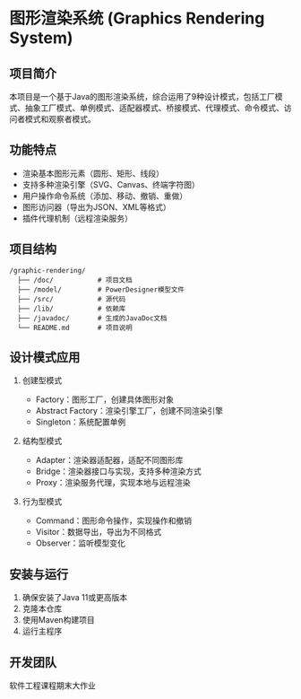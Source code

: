 # 图形渲染系统 (Graphics Rendering System)

## 项目简介
本项目是一个基于Java的图形渲染系统，综合运用了9种设计模式，包括工厂模式、抽象工厂模式、单例模式、适配器模式、桥接模式、代理模式、命令模式、访问者模式和观察者模式。

## 功能特点
- 渲染基本图形元素（圆形、矩形、线段）
- 支持多种渲染引擎（SVG、Canvas、终端字符图）
- 用户操作命令系统（添加、移动、撤销、重做）
- 图形访问器（导出为JSON、XML等格式）
- 插件代理机制（远程渲染服务）

## 项目结构
```
/graphic-rendering/
  ├── /doc/           # 项目文档
  ├── /model/         # PowerDesigner模型文件
  ├── /src/           # 源代码
  ├── /lib/           # 依赖库
  ├── /javadoc/       # 生成的JavaDoc文档
  └── README.md       # 项目说明
```

## 设计模式应用
1. 创建型模式
   - Factory：图形工厂，创建具体图形对象
   - Abstract Factory：渲染引擎工厂，创建不同渲染引擎
   - Singleton：系统配置单例

2. 结构型模式
   - Adapter：渲染器适配器，适配不同图形库
   - Bridge：渲染器接口与实现，支持多种渲染方式
   - Proxy：渲染服务代理，实现本地与远程渲染

3. 行为型模式
   - Command：图形命令操作，实现操作和撤销
   - Visitor：数据导出，导出为不同格式
   - Observer：监听模型变化

## 安装与运行
1. 确保安装了Java 11或更高版本
2. 克隆本仓库
3. 使用Maven构建项目
4. 运行主程序

## 开发团队
软件工程课程期末大作业 